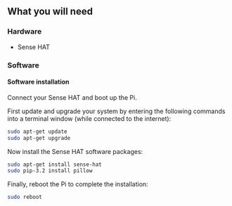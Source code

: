 ## What you will need

### Hardware

* Sense HAT

### Software

#### Software installation

Connect your Sense HAT and boot up the Pi.

First update and upgrade your system by entering the following commands into a terminal window (while connected to the internet):

```bash
sudo apt-get update
sudo apt-get upgrade
```

Now install the Sense HAT software packages:

```bash
sudo apt-get install sense-hat
sudo pip-3.2 install pillow
```

Finally, reboot the Pi to complete the installation:

```bash
sudo reboot
```
